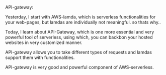 API-gateway: 

Yesterday, I start with AWS-lamda, which is serverless functionalities for your web-pages, but lamdas are individually not meaningful. so thats why..

Today, I learn about API-Gateway, which is one more essential and very powerful tool of serverless, using which, you can backbon your hosted websites in very customized manner.

API-gateway allows you to take different types of requests and lamdas support them with functionalities.

API-gateway is very good and powerful component of AWS-serverless.
